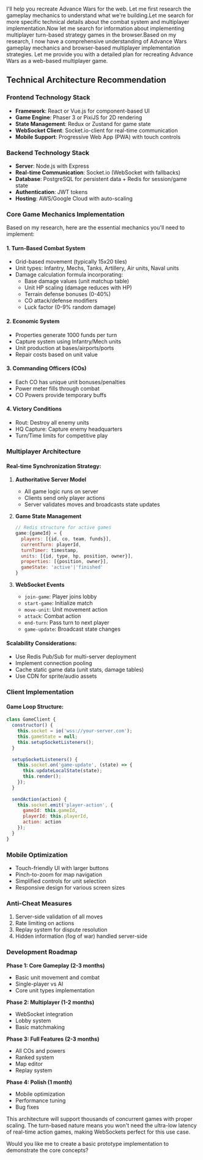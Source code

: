 I'll help you recreate Advance Wars for the web. Let me first research the gameplay mechanics to understand what we're building.Let me search for more specific technical details about the combat system and multiplayer implementation.Now let me search for information about implementing multiplayer turn-based strategy games in the browser.Based on my research, I now have a comprehensive understanding of Advance Wars gameplay mechanics and browser-based multiplayer implementation strategies. Let me provide you with a detailed plan for recreating Advance Wars as a web-based multiplayer game.

## Technical Architecture Recommendation

### Frontend Technology Stack
- **Framework**: React or Vue.js for component-based UI
- **Game Engine**: Phaser 3 or PixiJS for 2D rendering
- **State Management**: Redux or Zustand for game state
- **WebSocket Client**: Socket.io-client for real-time communication
- **Mobile Support**: Progressive Web App (PWA) with touch controls

### Backend Technology Stack
- **Server**: Node.js with Express
- **Real-time Communication**: Socket.io (WebSocket with fallbacks)
- **Database**: PostgreSQL for persistent data + Redis for session/game state
- **Authentication**: JWT tokens
- **Hosting**: AWS/Google Cloud with auto-scaling

### Core Game Mechanics Implementation

Based on my research, here are the essential mechanics you'll need to implement:

#### 1. **Turn-Based Combat System**
- Grid-based movement (typically 15x20 tiles)
- Unit types: Infantry, Mechs, Tanks, Artillery, Air units, Naval units
- Damage calculation formula incorporating:
  - Base damage values (unit matchup table)
  - Unit HP scaling (damage reduces with HP)
  - Terrain defense bonuses (0-40%)
  - CO attack/defense modifiers
  - Luck factor (0-9% random damage)

#### 2. **Economic System**
- Properties generate 1000 funds per turn
- Capture system using Infantry/Mech units
- Unit production at bases/airports/ports
- Repair costs based on unit value

#### 3. **Commanding Officers (COs)**
- Each CO has unique unit bonuses/penalties
- Power meter fills through combat
- CO Powers provide temporary buffs

#### 4. **Victory Conditions**
- Rout: Destroy all enemy units
- HQ Capture: Capture enemy headquarters
- Turn/Time limits for competitive play

### Multiplayer Architecture

#### Real-time Synchronization Strategy:
1. **Authoritative Server Model**
   - All game logic runs on server
   - Clients send only player actions
   - Server validates moves and broadcasts state updates

2. **Game State Management**
   ```javascript
   // Redis structure for active games
   game:{gameId} = {
     players: [{id, co, team, funds}],
     currentTurn: playerId,
     turnTimer: timestamp,
     units: [{id, type, hp, position, owner}],
     properties: [{position, owner}],
     gameState: 'active'|'finished'
   }
   ```

3. **WebSocket Events**
   - `join-game`: Player joins lobby
   - `start-game`: Initialize match
   - `move-unit`: Unit movement action
   - `attack`: Combat action
   - `end-turn`: Pass turn to next player
   - `game-update`: Broadcast state changes

#### Scalability Considerations:
- Use Redis Pub/Sub for multi-server deployment
- Implement connection pooling
- Cache static game data (unit stats, damage tables)
- Use CDN for sprite/audio assets

### Client Implementation

#### Game Loop Structure:
```javascript
class GameClient {
  constructor() {
    this.socket = io('wss://your-server.com');
    this.gameState = null;
    this.setupSocketListeners();
  }
  
  setupSocketListeners() {
    this.socket.on('game-update', (state) => {
      this.updateLocalState(state);
      this.render();
    });
  }
  
  sendAction(action) {
    this.socket.emit('player-action', {
      gameId: this.gameId,
      playerId: this.playerId,
      action: action
    });
  }
}
```

### Mobile Optimization
- Touch-friendly UI with larger buttons
- Pinch-to-zoom for map navigation
- Simplified controls for unit selection
- Responsive design for various screen sizes

### Anti-Cheat Measures
1. Server-side validation of all moves
2. Rate limiting on actions
3. Replay system for dispute resolution
4. Hidden information (fog of war) handled server-side

### Development Roadmap

**Phase 1: Core Gameplay (2-3 months)**
- Basic unit movement and combat
- Single-player vs AI
- Core unit types implementation

**Phase 2: Multiplayer (1-2 months)**
- WebSocket integration
- Lobby system
- Basic matchmaking

**Phase 3: Full Features (2-3 months)**
- All COs and powers
- Ranked system
- Map editor
- Replay system

**Phase 4: Polish (1 month)**
- Mobile optimization
- Performance tuning
- Bug fixes

This architecture will support thousands of concurrent games with proper scaling. The turn-based nature means you won't need the ultra-low latency of real-time action games, making WebSockets perfect for this use case.

Would you like me to create a basic prototype implementation to demonstrate the core concepts?